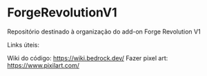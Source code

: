 # ForgeRevolutionV1
Repositório destinado à organização do add-on Forge Revolution V1

Links úteis:

Wiki do código: https://wiki.bedrock.dev/
Fazer pixel art: https://www.pixilart.com/

